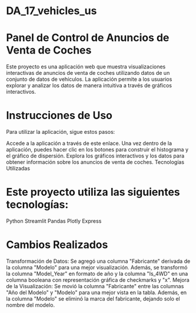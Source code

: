 # DA_17_vehicles_us

# Panel de Control de Anuncios de Venta de Coches
Este proyecto es una aplicación web que muestra visualizaciones interactivas de anuncios de venta de coches utilizando datos de un conjunto de datos de vehículos. La aplicación permite a los usuarios explorar y analizar los datos de manera intuitiva a través de gráficos interactivos.

# Instrucciones de Uso
Para utilizar la aplicación, sigue estos pasos:

Accede a la aplicación a través de este enlace.
Una vez dentro de la aplicación, puedes hacer clic en los botones para construir el histograma y el gráfico de dispersión.
Explora los gráficos interactivos y los datos para obtener información sobre los anuncios de venta de coches.
Tecnologías Utilizadas
# Este proyecto utiliza las siguientes tecnologías:

Python
Streamlit
Pandas
Plotly Express
# Cambios Realizados
Transformación de Datos: Se agregó una columna "Fabricante" derivada de la columna "Modelo" para una mejor visualización. Además, se transformó la columna "Model_Year" en formato de año y la columna "Is_4WD" en una columna booleana con representación gráfica de checkmarks y "x".
Mejora de la Visualización: Se movió la columna "Fabricante" entre las columnas "Año del Modelo" y "Modelo" para una mejor vista en la tabla. Además, en la columna "Modelo" se eliminó la marca del fabricante, dejando solo el nombre del modelo.